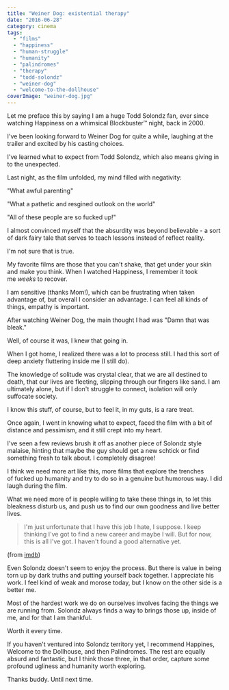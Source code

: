 ```yaml
---
title: "Weiner Dog: existential therapy"
date: "2016-06-28"
category: cinema
tags:
  - "films"
  - "happiness"
  - "human-struggle"
  - "humanity"
  - "palindromes"
  - "therapy"
  - "todd-solondz"
  - "weiner-dog"
  - "welcome-to-the-dollhouse"
coverImage: "weiner-dog.jpg"
---
```


Let me preface this by saying I am a huge Todd Solondz fan, ever since watching Happiness on a whimsical Blockbuster™ night, back in 2000.

I've been looking forward to Weiner Dog for quite a while, laughing at the trailer and excited by his casting choices.

I've learned what to expect from Todd Solondz, which also means giving in to the unexpected.

Last night, as the film unfolded, my mind filled with negativity:

"What awful parenting"

"What a pathetic and resgined outlook on the world"

"All of these people are so fucked up!"

I almost convinced myself that the absurdity was beyond believable - a sort of dark fairy tale that serves to teach lessons instead of reflect reality.

I'm not sure that is true.

My favorite films are those that you can't shake, that get under your skin and make you think. When I watched Happiness, I remember it took me _weeks_ to recover.

I am sensitive (thanks Mom!), which can be frustrating when taken advantage of, but overall I consider an advantage. I can feel all kinds of things, empathy is important.

After watching Weiner Dog, the main thought I had was "Damn that was bleak."

Well, of course it was, I knew that going in.

When I got home, I realized there was a lot to process still. I had this sort of deep anxiety fluttering inside me (I still do).

The knowledge of solitude was crystal clear, that we are all destined to death, that our lives are fleeting, slipping through our fingers like sand. I am ultimately alone, but if I don't struggle to connect, isolation will only suffocate society.

I know this stuff, of course, but to feel it, in my guts, is a rare treat.

Once again, I went in knowing what to expect, faced the film with a bit of distance and pessimism, and it still crept into my heart.

I've seen a few reviews brush it off as another piece of Solondz style malaise, hinting that maybe the guy should get a new schtick or find something fresh to talk about. I completely disagree!

I think we need more art like this, more films that explore the trenches of fucked up humanity and try to do so in a genuine but humorous way. I did laugh during the film.

What we need more of is people willing to take these things in, to let this bleakness disturb us, and push us to find our own goodness and live better lives.

> I'm just unfortunate that I have this job I hate, I suppose. I keep thinking I've got to find a new career and maybe I will. But for now, this is all I've got. I haven't found a good alternative yet.

(from [imdb](http://www.imdb.com/name/nm0001754/bio?ref_=nm_ov_bio_sm))

Even Solondz doesn't seem to enjoy the process. But there is value in being torn up by dark truths and putting yourself back together. I appreciate his work. I feel kind of weak and morose today, but I know on the other side is a better me.

Most of the hardest work we do on ourselves involves facing the things we are running from. Solondz always finds a way to brings those up, inside of me, and for that I am thankful.

Worth it every time.

If you haven't ventured into Solondz territory yet, I recommend Happines, Welcome to the Dollhouse, and then Palindromes. The rest are equally absurd and fantastic, but I think those three, in that order, capture some profound ugliness and humanity worth exploring.

Thanks buddy. Until next time.
